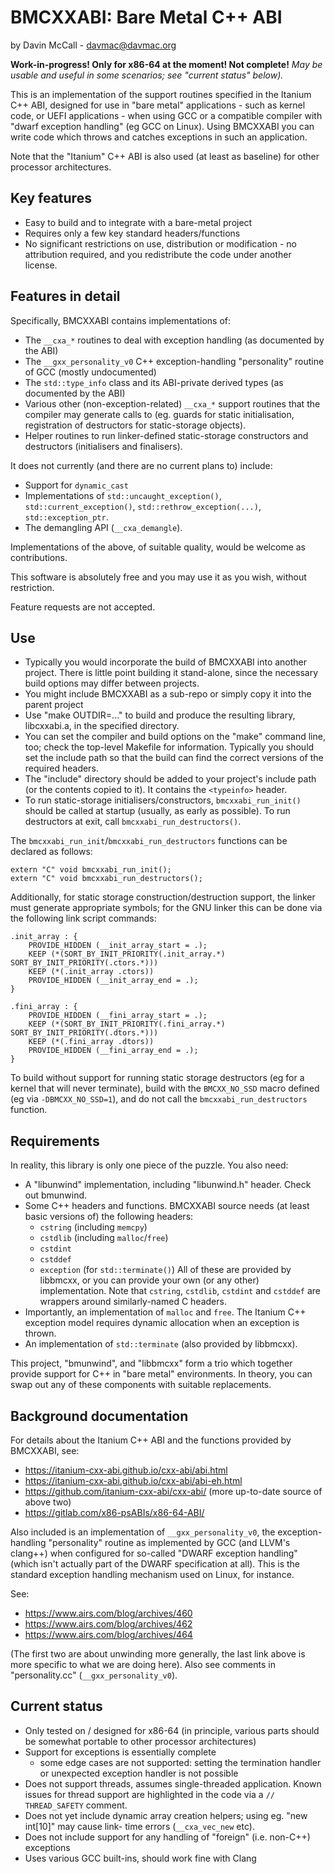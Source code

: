 # BMCXXABI: Bare Metal C++ ABI

by Davin McCall - <davmac@davmac.org>

**Work-in-progress! Only for x86-64 at the moment! Not complete!**
_May be usable and useful in some scenarios; see "current status" below)._

This is an implementation of the support routines specified in the Itanium C++ ABI, designed for
use in "bare metal" applications - such as kernel code, or UEFI applications - when using GCC or
a compatible compiler with "dwarf exception handling" (eg GCC on Linux). Using BMCXXABI you can
write code which throws and catches exceptions in such an application.

Note that the "Itanium" C++ ABI is also used (at least as baseline) for other processor
architectures.

## Key features

 * Easy to build and to integrate with a bare-metal project
 * Requires only a few key standard headers/functions
 * No significant restrictions on use, distribution or modification - no attribution required, and
   you redistribute the code under another license.

## Features in detail

Specifically, BMCXXABI contains implementations of:
 * The `__cxa_*` routines to deal with exception handling (as documented by the ABI)
 * The `__gxx_personality_v0` C++ exception-handling "personality" routine of GCC (mostly
   undocumented)
 * The `std::type_info` class and its ABI-private derived types (as documented by the ABI)
 * Various other (non-exception-related) `__cxa_*` support routines that the compiler may
   generate calls to (eg. guards for static initialisation, registration of destructors for
   static-storage objects).
 * Helper routines to run linker-defined static-storage constructors and destructors
   (initialisers and finalisers).
 
It does not currently (and there are no current plans to) include:
 * Support for `dynamic_cast`
 * Implementations of `std::uncaught_exception()`, `std::current_exception()`,
   `std::rethrow_exception(...)`, `std::exception_ptr`.
 * The demangling API (`__cxa_demangle`).

Implementations of the above, of suitable quality, would be welcome as contributions. 

This software is absolutely free and you may use it as you wish, without restriction.

Feature requests are not accepted.


## Use

 * Typically you would incorporate the build of BMCXXABI into another project. There is little
   point building it stand-alone, since the necessary build options may differ between projects.
 * You might include BMCXXABI as a sub-repo or simply copy it into the parent project
 * Use "make OUTDIR=..." to build and produce the resulting library, libcxxabi.a, in the specified
   directory.
 * You can set the compiler and build options on the "make" command line, too; check the top-level
   Makefile for information. Typically you should set the include path so that the build can find
   the correct versions of the required headers.
 * The "include" directory should be added to your project's include path (or the contents copied
   to it). It contains the `<typeinfo>` header.
 * To run static-storage initialisers/constructors, `bmcxxabi_run_init()` should be called at
   startup (usually, as early as possible). To run destructors at exit, call
   `bmcxxabi_run_destructors()`.

The `bmcxxabi_run_init`/`bmcxxabi_run_destructors` functions can be declared as follows:

    extern "C" void bmcxxabi_run_init();
    extern "C" void bmcxxabi_run_destructors();

Additionally, for static storage construction/destruction support, the linker must generate
appropriate symbols; for the GNU linker this can be done via the following link script commands:

    .init_array : {
        PROVIDE_HIDDEN (__init_array_start = .);
        KEEP (*(SORT_BY_INIT_PRIORITY(.init_array.*) SORT_BY_INIT_PRIORITY(.ctors.*)))
        KEEP (*(.init_array .ctors))
        PROVIDE_HIDDEN (__init_array_end = .);
    }
    
    .fini_array : {
        PROVIDE_HIDDEN (__fini_array_start = .);
        KEEP (*(SORT_BY_INIT_PRIORITY(.fini_array.*) SORT_BY_INIT_PRIORITY(.dtors.*)))
        KEEP (*(.fini_array .dtors))
        PROVIDE_HIDDEN (__fini_array_end = .);
    }

To build without support for running static storage destructors (eg for a kernel that will never
terminate), build with the `BMCXX_NO_SSD` macro defined (eg via `-DBMCXX_NO_SSD=1`), and do not
call the `bmcxxabi_run_destructors` function.


## Requirements

In reality, this library is only one piece of the puzzle. You also need:
 * A "libunwind" implementation, including "libunwind.h" header. Check out bmunwind.
 * Some C++ headers and functions. BMCXXABI source needs (at least basic versions of) the
   following headers:
   - `cstring` (including `memcpy`)
   - `cstdlib` (including `malloc`/`free`)
   - `cstdint`
   - `cstddef`
   - `exception` (for `std::terminate()`)
   All of these are provided by libbmcxx, or you can provide your own (or any other)
   implementation. Note that `cstring`, `cstdlib`, `cstdint` and `cstddef` are wrappers around
   similarly-named C headers.
 * Importantly, an implementation of `malloc` and `free`. The Itanium C++ exception model requires
   dynamic allocation when an exception is thrown.
 * An implementation of `std::terminate` (also provided by libbmcxx).
 
This project, "bmunwind", and "libbmcxx" form a trio which together provide support for C++ in
"bare metal" environments. In theory, you can swap out any of these components with suitable
replacements.


## Background documentation

For details about the Itanium C++ ABI and the functions provided by BMCXXABI, see:
 * https://itanium-cxx-abi.github.io/cxx-abi/abi.html
 * https://itanium-cxx-abi.github.io/cxx-abi/abi-eh.html
 * https://github.com/itanium-cxx-abi/cxx-abi/ (more up-to-date source of above two)
 * https://gitlab.com/x86-psABIs/x86-64-ABI/

Also included is an implementation of `__gxx_personality_v0`, the exception-handling "personality"
routine as implemented by GCC (and LLVM's clang++) when configured for so-called "DWARF exception handling"
(which isn't actually part of the DWARF specification at all). This is the standard exception handling
mechanism used on Linux, for instance.

See:
 * https://www.airs.com/blog/archives/460
 * https://www.airs.com/blog/archives/462
 * https://www.airs.com/blog/archives/464

(The first two are about unwinding more generally, the last link above is more specific to what we are
doing here). Also see comments in "personality.cc" (`__gxx_personality_v0`).


## Current status

 * Only tested on / designed for x86-64 (in principle, various parts should be somewhat portable to
   other processor architectures)
 * Support for exceptions is essentially complete
   - some edge cases are not supported: setting the termination handler or unexpected exception
     handler is not possible
 * Does not support threads, assumes single-threaded application. Known issues for thread support
   are highlighted in the code via a `// THREAD_SAFETY` comment.
 * Does not yet include dynamic array creation helpers; using eg. "new int[10]" may cause link-
   time errors (`__cxa_vec_new` etc).
 * Does not include support for any handling of "foreign" (i.e. non-C++) exceptions
 * Uses various GCC built-ins, should work fine with Clang
